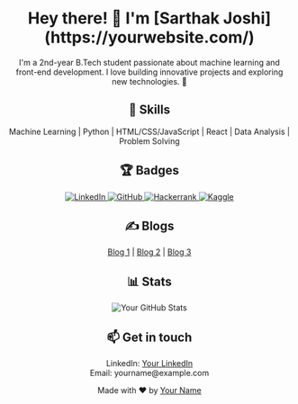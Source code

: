 <!-- Sarthak Joshi -->
<h1 align="center">
  Hey there! 👋 I'm [Sarthak Joshi](https://yourwebsite.com/)
</h1>

<!-- Your Introduction -->
<p align="center">
  I'm a 2nd-year B.Tech student passionate about machine learning and front-end development. I love building innovative projects and exploring new technologies. 🚀
</p>

<!-- Your Skills -->
<h2 align="center">💼 Skills</h2>
<p align="center">
  Machine Learning | Python | HTML/CSS/JavaScript | React | Data Analysis | Problem Solving
</p>

<!-- Your Badges -->
<h2 align="center">🏆 Badges</h2>
<p align="center">
  <a href="https://www.linkedin.com/in/yourprofile">
    <img src="https://img.shields.io/badge/LinkedIn-Connect-blue?style=flat-square&logo=linkedin" alt="LinkedIn">
  </a>
  <a href="https://github.com/yourprofile">
    <img src="https://img.shields.io/badge/GitHub-Follow-black?style=flat-square&logo=github" alt="GitHub">
  </a>
  <a href="https://www.hackerrank.com/yourprofile">
    <img src="https://img.shields.io/badge/Hackerrank-Solve%20Challenges-green?style=flat-square&logo=hackerrank" alt="Hackerrank">
  </a>
  <a href="https://www.kaggle.com/yourprofile">
    <img src="https://img.shields.io/badge/Kaggle-Compete-yellow?style=flat-square&logo=kaggle" alt="Kaggle">
  </a>
</p>

<!-- Your Blogs -->
<h2 align="center">✍️ Blogs</h2>
<p align="center">
  <a href="https://yourblog.com/blog1">Blog 1</a> | <a href="https://yourblog.com/blog2">Blog 2</a> | <a href="https://yourblog.com/blog3">Blog 3</a>
</p>

<!-- Your Stats -->
<h2 align="center">📊 Stats</h2>
<p align="center">
  <img src="https://github-readme-stats.vercel.app/api?username=yourprofile&show_icons=true&hide=contribs" alt="Your GitHub Stats">
</p>

<!-- Your Contact -->
<h2 align="center">📫 Get in touch</h2>
<p align="center">
  LinkedIn: <a href="https://www.linkedin.com/in/yourprofile">Your LinkedIn</a><br>
  Email: yourname@example.com
</p>

<!-- Your Footer -->
<p align="center">
  Made with ❤️ by <a href="https://yourwebsite.com/">Your Name</a>
</p>
